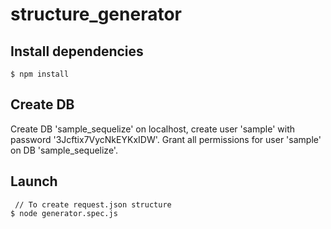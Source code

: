 # structure_generator

## Install dependencies

    $ npm install

## Create DB

Create DB 'sample_sequelize' on localhost, create user 'sample' with password '3Jcftix7VycNkEYKxIDW'. 
Grant all permissions for user 'sample' on DB 'sample_sequelize'.

## Launch

     // To create request.json structure
    $ node generator.spec.js
